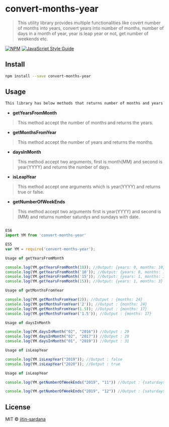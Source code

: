 # convert-months-year

> This utility library provides multiple functionalities like covert number of months into years, convert years into number of months, number of days in a month of year, year is leap year or not, get number of weekends etc.

[![NPM](https://img.shields.io/npm/v/convert-months-year.svg)](https://www.npmjs.com/package/convert-months-year) [![JavaScript Style Guide](https://img.shields.io/badge/code_style-standard-brightgreen.svg)](https://standardjs.com)

## Install

```bash
npm install --save convert-months-year
```

## Usage

```bash
This library has below methods that returns number of months and years as Object.
```
- **getYearsFromMonth**
> This method accept the number of months and returns the years.

- **getMonthsFromYear**
> This method accept the number of years and returns the months.

- **daysInMonth**
> This method accept two arguments, first is month(MM) and second is year(YYYY) and returns the number of days.

- **isLeapYear**
> This method accept one arguments which is year(YYYY) and returns true or false.

- **getNumberOfWeekEnds**
> This method accept two arguments first is year(YYYY) and second is (MM) and returns number saturdys and sundays with date.
```jsx

ES6
import YM from 'convert-months-year'

ES5
var YM = require('convert-months-year');

Usage of getYearsFromMonth

console.log(YM.getYearsFromMonth(10)); //Output: {years: 0, months: 10}
console.log(YM.getYearsFromMonth('10')); //Output: {years: 0, months: 10}
console.log(YM.getYearsFromMonth('15')); //Output: {years: 1, months: 3}
console.log(YM.getYearsFromMonth(15)); //Output: {years: 1, months: 3}

Usage of getMonthsFromYear

console.log(YM.getMonthsFromYear(2)); //Output : {months: 24}
console.log(YM.getMonthsFromYear('2')); //Output : {months: 24}
console.log(YM.getMonthsFromYear(1.5)); //Output : {months: 17}
console.log(YM.getMonthsFromYear('1.5')); //Output : {months: 17}

Usage of daysInMonth

console.log(YM.daysInMonth("02", "2016")) //Output : 29
console.log(YM.daysInMonth("02", "2017")) //Output : 28
console.log(YM.daysInMonth("01", "2019")) //Output : 31

Usage of isLeapYear

console.log(YM.isLeapYear("2019")); //Output : false
console.log(YM.isLeapYear("2020")); //Output : true

Usage of isLeapYear

console.log(YM.getNumberOfWeekEnds("2019", "11")) //Output : {saturdays: 5, sundays: 4, saturdaysDates: Array(5), sundaysDates: Array(4)}

console.log(YM.getNumberOfWeekEnds("2019", "12")) //Output : {saturdays: 4, sundays: 5, saturdaysDates: Array(4), sundaysDates: Array(5)}

```

## License

MIT © [jitin-sardana](https://github.com/jitin-sardana)
